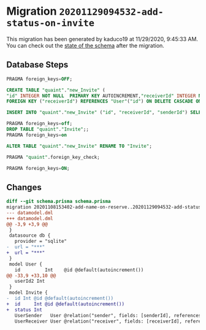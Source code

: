 # Migration `20201129094532-add-status-on-invite`

This migration has been generated by kaduco19 at 11/29/2020, 9:45:33 AM.
You can check out the [state of the schema](./schema.prisma) after the migration.

## Database Steps

```sql
PRAGMA foreign_keys=OFF;

CREATE TABLE "quaint"."new_Invite" (
"id" INTEGER NOT NULL  PRIMARY KEY AUTOINCREMENT,"receiverId" INTEGER NOT NULL  ,"senderId" INTEGER NOT NULL  ,"status" INTEGER NOT NULL  ,FOREIGN KEY ("senderId") REFERENCES "User"("id") ON DELETE CASCADE ON UPDATE CASCADE,
FOREIGN KEY ("receiverId") REFERENCES "User"("id") ON DELETE CASCADE ON UPDATE CASCADE)

INSERT INTO "quaint"."new_Invite" ("id", "receiverId", "senderId") SELECT "id", "receiverId", "senderId" FROM "quaint"."Invite"

PRAGMA foreign_keys=off;
DROP TABLE "quaint"."Invite";;
PRAGMA foreign_keys=on

ALTER TABLE "quaint"."new_Invite" RENAME TO "Invite";

PRAGMA "quaint".foreign_key_check;

PRAGMA foreign_keys=ON;
```

## Changes

```diff
diff --git schema.prisma schema.prisma
migration 20201108153402-add-name-on-reserve..20201129094532-add-status-on-invite
--- datamodel.dml
+++ datamodel.dml
@@ -3,9 +3,9 @@
 }
 datasource db {
   provider = "sqlite"
-  url = "***"
+  url = "***"
 }
 model User {
   id         Int    @id @default(autoincrement())
@@ -33,9 +33,10 @@
   userId2 Int
 }
 model Invite {
-  id Int @id @default(autoincrement())
+  id     Int @id @default(autoincrement())
+  status Int
   UserSender   User @relation("sender", fields: [senderId], references: [id])
   UserReceiver User @relation("receiver", fields: [receiverId], references: [id])
```


